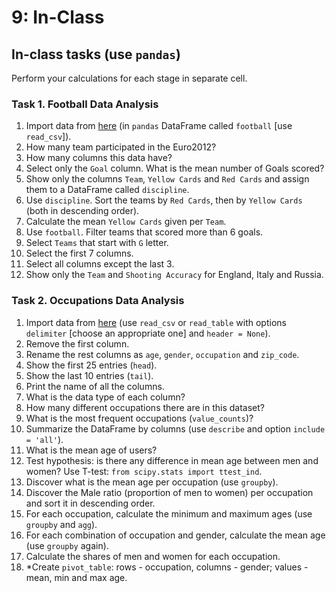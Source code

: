 # 9: In-Class

## In-class tasks \(use `pandas`\)

Perform your calculations for each stage in separate cell.

### Task 1. Football Data Analysis

1. Import data from [here](https://raw.githubusercontent.com/jokecamp/FootballData/master/UEFA_European_Championship/Euro%202012/Euro%202012%20stats%20TEAM.csv) \(in `pandas` DataFrame called `football` \[use `read_csv`\]\).
2. How many team participated in the Euro2012?
3. How many columns this data have?
4. Select only the `Goal` column. What is the mean number of Goals scored?
5. Show only the columns `Team`, `Yellow Cards` and `Red Cards` and assign them to a DataFrame called `discipline`.
6. Use `discipline`. Sort the teams by `Red Cards`, then by `Yellow Cards` \(both in descending order\).
7. Calculate the mean `Yellow Cards` given per `Team`.
8. Use `football`. Filter teams that scored more than 6 goals.
9. Select `Teams` that start with `G` letter.
10. Select the first 7 columns.
11. Select all columns except the last 3.
12. Show only the `Team` and `Shooting Accuracy` for England, Italy and Russia.

### Task 2. Occupations Data Analysis

1. Import data from [here](https://raw.githubusercontent.com/justmarkham/DAT7/master/data/u.user) \(use `read_csv` or `read_table` with options `delimiter` \[choose an appropriate one\] and `header = None`\).
2. Remove the first column.
3. Rename the rest columns as `age`, `gender`, `occupation` and `zip_code`.
4. Show the first 25 entries \(`head`\).
5. Show the last 10 entries \(`tail`\).
6. Print the name of all the columns.
7. What is the data type of each column?
8. How many different occupations there are in this dataset?
9. What is the most frequent occupations \(`value_counts`\)?
10. Summarize the DataFrame by columns \(use `describe` and option `include = 'all'`\).
11. What is the mean age of users?
12. Test hypothesis: is there any difference in mean age between men and women? Use T-test: `from scipy.stats import ttest_ind`.
13. Discover what is the mean age per occupation \(use `groupby`\).
14. Discover the Male ratio \(proportion of men to women\) per occupation and sort it in descending order.
15. For each occupation, calculate the minimum and maximum ages \(use `groupby` and `agg`\).
16. For each combination of occupation and gender, calculate the mean age \(use `groupby` again\).
17. Calculate the shares of men and women for each occupation.
18. \*Create `pivot_table`: rows - occupation, columns - gender; values - mean, min and max age.





